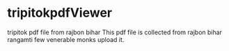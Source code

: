 # tripitokpdfViewer
tripitok pdf file from rajbon bihar
This pdf file is collected from rajbon bihar rangamti few venerable monks upload it.
